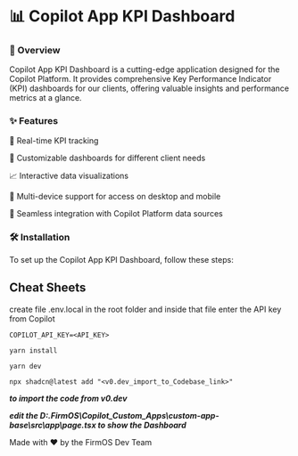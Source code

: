 # 📊 Copilot App KPI Dashboard

### 📌 Overview
Copilot App KPI Dashboard is a cutting-edge application designed for the Copilot Platform. It provides comprehensive Key Performance Indicator (KPI) dashboards for our clients, offering valuable insights and performance metrics at a glance.

### ✨ Features

🚀 Real-time KPI tracking

🎨 Customizable dashboards for different client needs

📈 Interactive data visualizations

📱 Multi-device support for access on desktop and mobile

🔗 Seamless integration with Copilot Platform data sources


### 🛠️ Installation
To set up the Copilot App KPI Dashboard, follow these steps:

## Cheat Sheets

create file .env.local in the root folder and inside that file enter the API key from Copilot
```
COPILOT_API_KEY=<API_KEY>
```

```
yarn install
```

```
yarn dev
```
```
npx shadcn@latest add "<v0.dev_import_to_Codebase_link>"
```
***to import the code from v0.dev***

***edit the D:\.FirmOS\Copilot_Custom_Apps\custom-app-base\src\app\page.tsx to show the Dashboard***

Made with ❤️ by the FirmOS Dev Team
